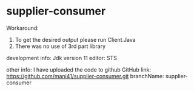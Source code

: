 # supplier-consumer

Workaround:
1. To get the desired output please run Client.Java
2. There was no use of 3rd part library

development info:
Jdk version 11
editor: STS

other info:
I have uploaded the code to github
GitHub link: https://github.com/mani41/supplier-consumer.git
branchName: supplier-consumer

